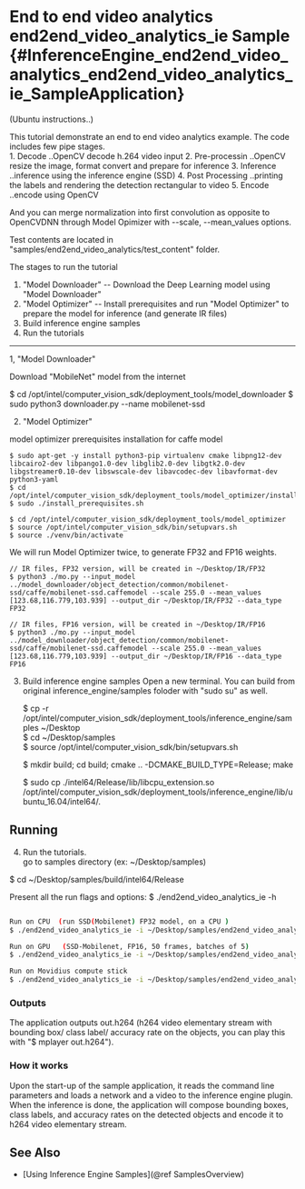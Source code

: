 # End to end video analytics end2end_video_analytics_ie Sample {#InferenceEngine_end2end_video_analytics_end2end_video_analytics_ie_SampleApplication}

(Ubuntu instructions..)

This tutorial demonstrate an end to end video analytics example.
The code includes few pipe stages.  
	1. Decode				..OpenCV decode h.264 video input
	2. Pre-processin		..OpenCV resize the image, format convert and prepare for inference
	3. Inference			..inference using the inference engine (SSD)
	4. Post Processing		..printing the labels and rendering the detection rectangular to video
	5. Encode				..encode using OpenCV

And you can merge normalization into first convolution as opposite to OpenCVDNN through Model Opimizer with --scale, --mean_values options.

Test contents are located in "samples/end2end_video_analytics/test_content" folder.

The stages to run the tutorial

1. "Model Downloader" --  Download the Deep Learning model using "Model Downloader"
2. "Model Optimizer"  --  Install prerequisites and run "Model Optimizer" to prepare the model for inference (and generate IR files)
3. Build inference engine samples
4. Run the tutorials



---------------------------------------------------------------------------------
1, "Model Downloader"

Download "MobileNet" model from the internet

$ cd /opt/intel/computer_vision_sdk/deployment_tools/model_downloader
$ sudo python3 downloader.py --name mobilenet-ssd


2. "Model Optimizer"

model optimizer prerequisites installation for caffe model

	$ sudo apt-get -y install python3-pip virtualenv cmake libpng12-dev libcairo2-dev libpango1.0-dev libglib2.0-dev libgtk2.0-dev libgstreamer0.10-dev libswscale-dev libavcodec-dev libavformat-dev python3-yaml
	$ cd /opt/intel/computer_vision_sdk/deployment_tools/model_optimizer/install_prerequisites
	$ sudo ./install_prerequisites.sh
	
	$ cd /opt/intel/computer_vision_sdk/deployment_tools/model_optimizer
	$ source /opt/intel/computer_vision_sdk/bin/setupvars.sh
	$ source ./venv/bin/activate

We will run Model Optimizer twice, to generate FP32 and FP16 weights.

	// IR files, FP32 version, will be created in ~/Desktop/IR/FP32
	$ python3 ./mo.py --input_model ../model_downloader/object_detection/common/mobilenet-ssd/caffe/mobilenet-ssd.caffemodel --scale 255.0 --mean_values [123.68,116.779,103.939] --output_dir ~/Desktop/IR/FP32 --data_type FP32

	// IR files, FP16 version, will be created in ~/Desktop/IR/FP16
	$ python3 ./mo.py --input_model ../model_downloader/object_detection/common/mobilenet-ssd/caffe/mobilenet-ssd.caffemodel --scale 255.0 --mean_values [123.68,116.779,103.939] --output_dir ~/Desktop/IR/FP16 --data_type FP16

3. Build inference engine samples
   Open a new terminal.
   You can build from original inference_engine/samples foloder with "sudo su" as well.

	$ cp -r /opt/intel/computer_vision_sdk/deployment_tools/inference_engine/samples ~/Desktop	
	$ cd ~/Desktop/samples	
	$ source /opt/intel/computer_vision_sdk/bin/setupvars.sh
	
	$ mkdir build; cd build; cmake .. -DCMAKE_BUILD_TYPE=Release; make
	
	$ sudo cp ./intel64/Release/lib/libcpu_extension.so /opt/intel/computer_vision_sdk/deployment_tools/inference_engine/lib/ubuntu_16.04/intel64/.


## Running

4. Run the tutorials.   
   go to samples directory (ex: ~/Desktop/samples)

$ cd ~/Desktop/samples/build/intel64/Release

Present all the run flags and options:
$ ./end2end_video_analytics_ie -h

```sh

Run on CPU  (run SSD(Mobilenet) FP32 model, on a CPU )
$ ./end2end_video_analytics_ie -i ~/Desktop/samples/end2end_video_analytics/test_content/video/cars_768x768.h264 -d CPU -m ~/Desktop/IR/FP32/mobilenet-ssd.xml -l ~/Desktop/samples/end2end_video_analytics/test_content/IR/SSD/pascal_voc_classes.txt 

Run on GPU   (SSD-Mobilenet, FP16, 50 frames, batches of 5)
$ ./end2end_video_analytics_ie -i ~/Desktop/samples/end2end_video_analytics/test_content/video/cars_768x768.h264 -d GPU -m ~/Desktop/IR/FP16/mobilenet-ssd.xml -l ~/Desktop/samples/end2end_video_analytics/test_content/IR/SSD/pascal_voc_classes.txt -batch 5 -fr 50

Run on Movidius compute stick
$ ./end2end_video_analytics_ie -i ~/Desktop/samples/end2end_video_analytics/test_content/video/cars_768x768.h264 -d MYRIAD -m ~/Desktop/IR/FP16/mobilenet-ssd.xml -l ~/Desktop/samples/end2end_video_analytics/test_content/IR/SSD/pascal_voc_classes.txt 

```

### Outputs

The application outputs out.h264 (h264 video elementary stream with bounding box/ class label/ accuracy rate on the objects, you can play this with "$ mplayer out.h264").

### How it works

Upon the start-up of the sample application, it reads the command line parameters and loads a network and a video to the inference engine plugin. When the inference is done, the application will compose bounding boxes, class labels, and accuracy rates on the detected objects and encode it to h264 video elementary stream.

## See Also 
* [Using Inference Engine Samples](@ref SamplesOverview)
